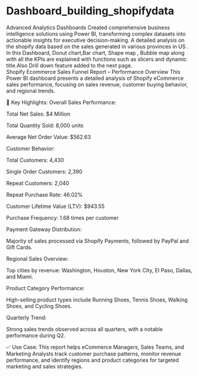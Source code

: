 # Dashboard_building_shopifydata
Advanced Analytics Dashboards Created comprehensive business intelligence solutions using Power BI, transforming complex datasets into actionable insights for executive decision-making.
A detailed analysis on the shopify data based on the sales generated in various provinces in US . In this Dashboard,  Donut chart,Bar chart, Shape map , Bubble map along with all the KPIs are explained with functions such as slicers and dynamic title.Also Drill down feature added to the next page.  
Shopify Ecommerce Sales Funnel Report – Performance Overview
This Power BI dashboard presents a detailed analysis of Shopify eCommerce sales performance, focusing on sales revenue, customer buying behavior, and regional trends.

🔎 Key Highlights:
Overall Sales Performance:

Total Net Sales: $4 Million

Total Quantity Sold: 8,000 units

Average Net Order Value: $562.63

Customer Behavior:

Total Customers: 4,430

Single Order Customers: 2,390

Repeat Customers: 2,040

Repeat Purchase Rate: 46.02%

Customer Lifetime Value (LTV): $943.55

Purchase Frequency: 1.68 times per customer

Payment Gateway Distribution:

Majority of sales processed via Shopify Payments, followed by PayPal and Gift Cards.

Regional Sales Overview:

Top cities by revenue:
Washington, Houston, New York City, El Paso, Dallas, and Miami.

Product Category Performance:

High-selling product types include Running Shoes, Tennis Shoes, Walking Shoes, and Cycling Shoes.

Quarterly Trend:

Strong sales trends observed across all quarters, with a notable performance during Q2.

✅ Use Case:
This report helps eCommerce Managers, Sales Teams, and Marketing Analysts track customer purchase patterns, monitor revenue performance, and identify regions and product categories for targeted marketing and sales strategies.
